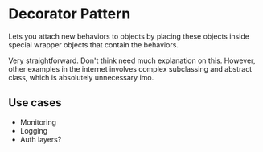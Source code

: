 ﻿# Decorator Pattern

Lets you attach new behaviors to objects by placing these objects inside special wrapper objects that contain the behaviors.

Very straightforward. Don't think need much explanation on this. However, other examples in the internet involves complex subclassing and abstract class, which is absolutely unnecessary imo.

## Use cases

- Monitoring
- Logging
- Auth layers?
